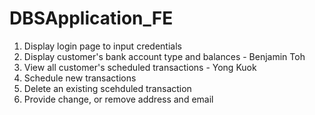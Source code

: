 # DBSApplication_FE

1. Display login page to input credentials
2. Display customer's bank account type and balances - Benjamin Toh
3. View all customer's scheduled transactions - Yong Kuok 
4. Schedule new transactions
5. Delete an existing scehduled transaction
6. Provide change, or remove address and email
